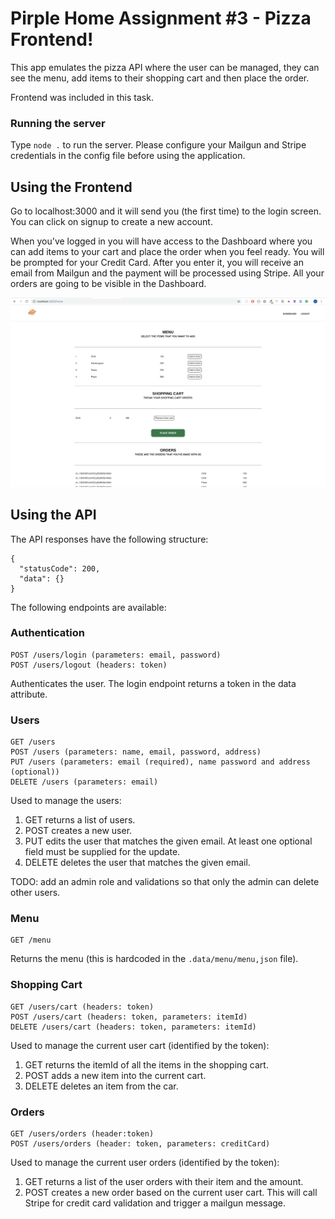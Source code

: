 # Pirple Home Assignment #3 - Pizza Frontend!
This app emulates the pizza API where the user can be managed, they can see the menu, add items to their shopping
cart and then place the order.

Frontend was included in this task.

### Running the server
Type `node .` to run the server. Please configure your Mailgun and Stripe credentials in the config file before using the application.

## Using the Frontend
Go to localhost:3000 and it will send you (the first time) to the login screen. You can click on signup to create a new account.

When you've logged in you will have access to the Dashboard where you can add items to your cart and place the order when you feel ready. You will be prompted for your Credit Card. After you enter it, you will receive an email from Mailgun and the payment will be processed using Stripe. All your orders are going to be visible in the Dashboard.

<div align="center">
  <img src="../assets/assignment-3-dashboard.png" alt="Dashboard image" />
</div>

## Using the API
The API responses have the following structure:
```
{
  "statusCode": 200,
  "data": {}
}
```

The following endpoints are available:

### Authentication
```
POST /users/login (parameters: email, password)
POST /users/logout (headers: token)
```

Authenticates the user. The login endpoint returns a token in the data attribute.

### Users
```
GET /users
POST /users (parameters: name, email, password, address)
PUT /users (parameters: email (required), name password and address (optional))
DELETE /users (parameters: email)
```

Used to manage the users:
1. GET returns a list of users.
2. POST creates a new user.
3. PUT edits the user that matches the given email. At least one optional field must be supplied for the update.
4. DELETE deletes the user that matches the given email.

TODO: add an admin role and validations so that only the admin can delete other users.

### Menu
```
GET /menu
```

Returns the menu (this is hardcoded in the `.data/menu/menu,json` file).

### Shopping Cart
```
GET /users/cart (headers: token)
POST /users/cart (headers: token, parameters: itemId)
DELETE /users/cart (headers: token, parameters: itemId)
```
Used to manage the current user cart (identified by the token):
1. GET returns the itemId of all the items in the shopping cart.
2. POST adds a new item into the current cart.
3. DELETE deletes an item from the car.

### Orders
```
GET /users/orders (header:token)
POST /users/orders (header: token, parameters: creditCard)
```

Used to manage the current user orders (identified by the token):

1. GET returns a list of the user orders with their item and the amount.
2. POST creates a new order based on the current user cart. This will call Stripe for
credit card validation and trigger a mailgun message.
